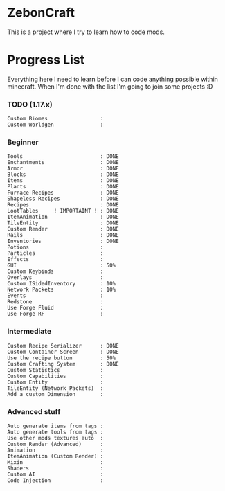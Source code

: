 # ZebonCraft

This is a project where I try to learn how to code mods.

# Progress List

Everything here I need to learn before I can code anything possible within minecraft.
When I'm done with the list I'm going to join some projects :D


### TODO (1.17.x)
```
Custom Biomes                 :
Custom Worldgen               :
```

### Beginner
```
Tools                         : DONE
Enchantments                  : DONE
Armor                         : DONE
Blocks                        : DONE
Items                         : DONE
Plants                        : DONE
Furnace Recipes               : DONE
Shapeless Recipes             : DONE
Recipes                       : DONE
LootTables     ! IMPORTAINT ! : DONE
ItemAnimation                 : DONE
TileEntity                    : DONE
Custom Render                 : DONE
Rails                         : DONE
Inventories                   : DONE
Potions                       :
Particles                     :
Effects                       :
GUI                           : 50%
Custom Keybinds               :
Overlays                      :
Custom ISidedInventory        : 10%
Network Packets               : 10%
Events                        :
Redstone                      :
Use Forge Fluid               :
Use Forge RF                  :
```

### Intermediate
```
Custom Recipe Serializer      : DONE
Custom Container Screen       : DONE
Use the recipe button         : 50%
Custom Crafting System        : DONE
Custom Statistics             :
Custom Capabilities           :
Custom Entity                 :
TileEntity (Network Packets)  :
Add a custom Dimension        :
```

### Advanced stuff
```
Auto generate items from tags :
Auto generate tools from tags :
Use other mods textures auto  :
Custom Render (Advanced)      :
Animation                     :
ItemAnimation (Custom Render) :
Mixin                         :
Shaders                       :
Custom AI                     :
Code Injection                :
```
